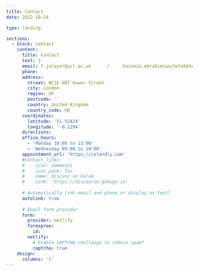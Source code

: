 ```yaml
---
title: Contact
date: 2022-10-24

type: landing

sections:
  - block: contact
    content:
      title: Contact
      text: |-
      email: f.jalayer@ucl.ac.uk      /     hossein.ebrahimianchelehkhaneh@unina.it 
      phone: 
      address:
        street: WC1E 6BT Gower Street
        city: London
        region: UK
        postcode: ''
        country: United Kingdom
        country_code: UK
      coordinates:
        latitude: '51.52424'
        longitude: '-0.1294'
      directions: 
      office_hours:
        - 'Monday 10:00 to 13:00'
        - 'Wednesday 09:00 to 10:00'
      appointment_url: 'https://calendly.com'
      #contact_links:
      #  - icon: comments
      #    icon_pack: fas
      #    name: Discuss on Forum
      #    link: 'https://discourse.gohugo.io'
    
      # Automatically link email and phone or display as text?
      autolink: true
    
      # Email form provider
      form:
        provider: netlify
        formspree:
          id:
        netlify:
          # Enable CAPTCHA challenge to reduce spam?
          captcha: true
    design:
      columns: '1'
---
```

